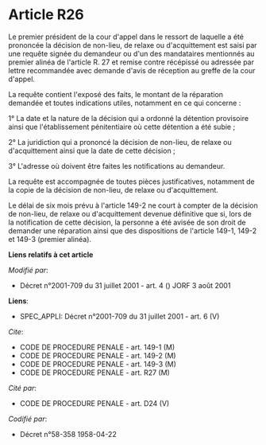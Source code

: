 # Article R26

Le premier président de la cour d'appel dans le ressort de laquelle a été prononcée la décision de non-lieu, de relaxe ou
d'acquittement est saisi par une requête signée du demandeur ou d'un des mandataires mentionnés au premier alinéa de
l'article R. 27 et remise contre récépissé ou adressée par lettre recommandée avec demande d'avis de réception au greffe de
la cour d'appel.

La requête contient l'exposé des faits, le montant de la réparation demandée et toutes indications utiles, notamment en ce
qui concerne :

1° La date et la nature de la décision qui a ordonné la détention provisoire ainsi que l'établissement pénitentiaire où cette
détention a été subie ;

2° La juridiction qui a prononcé la décision de non-lieu, de relaxe ou d'acquittement ainsi que la date de cette décision ;

3° L'adresse où doivent être faites les notifications au demandeur.

La requête est accompagnée de toutes pièces justificatives, notamment de la copie de la décision de non-lieu, de relaxe ou
d'acquittement.

Le délai de six mois prévu à l'article 149-2 ne court à compter de la décision de non-lieu, de relaxe ou d'acquittement
devenue définitive que si, lors de la notification de cette décision, la personne a été avisée de son droit de demander une
réparation ainsi que des dispositions de l'article 149-1, 149-2 et 149-3 (premier alinéa).

**Liens relatifs à cet article**

_Modifié par_:

  - Décret n°2001-709 du 31 juillet 2001 - art. 4 () JORF 3 août 2001

**Liens**:

  - SPEC_APPLI: Décret n°2001-709 du 31 juillet 2001 - art. 6 (V)

_Cite_:

  - CODE DE PROCEDURE PENALE - art. 149-1 (M)
  - CODE DE PROCEDURE PENALE - art. 149-2 (M)
  - CODE DE PROCEDURE PENALE - art. 149-3 (M)
  - CODE DE PROCEDURE PENALE - art. R27 (M)

_Cité par_:

  - CODE DE PROCEDURE PENALE - art. D24 (V)

_Codifié par_:

  - Décret n°58-358 1958-04-22

